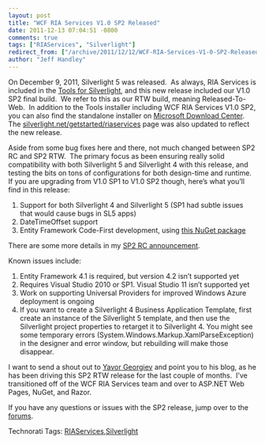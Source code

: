```yaml
---
layout: post
title: "WCF RIA Services V1.0 SP2 Released"
date: 2011-12-13 07:04:51 -0800
comments: true
tags: ["RIAServices", "Silverlight"]
redirect_from: ["/archive/2011/12/12/WCF-RIA-Services-V1-0-SP2-Released.aspx/", "/archive/2011/12/12/wcf-ria-services-v1-0-sp2-released.aspx"]
author: "Jeff Handley"
---
```

<!-- more -->
<p>On December 9, 2011, Silverlight 5 was released.  As always, RIA Services is included in the <a href="http://go.microsoft.com/fwlink/?LinkId=229318" target="_blank">Tools for Silverlight</a>, and this new release included our V1.0 SP2 final build.  We refer to this as our RTW build, meaning Released-To-Web.  In addition to the Tools installer including WCF RIA Services V1.0 SP2, you can also find the standalone installer on <a href="http://go.microsoft.com/fwlink/?LinkID=227926" target="_blank">Microsoft Download Center</a>.  The <a href="http://silverlight.net/getstarted/riaservices" target="_blank">silverlight.net/getstarted/riaservices</a> page was also updated to reflect the new release.</p>  <p>Aside from some bug fixes here and there, not much changed between SP2 RC and SP2 RTW.  The primary focus as been ensuring really solid compatibility with both Silverlight 5 and Silverlight 4 with this release, and testing the bits on tons of configurations for both design-time and runtime.  If you are upgrading from V1.0 SP1 to V1.0 SP2 though, here’s what you’ll find in this release:</p>  <ol>   <li>Support for both Silverlight 4 and Silverlight 5 (SP1 had subtle issues that would cause bugs in SL5 apps)</li>  <li>DateTimeOffset support</li>  <li>Entity Framework Code-First development, using <a href="http://nuget.org/packages/RIAServices.EntityFramework">this NuGet package</a></li> </ol>  <p>There are some more details in my <a href="http://jeffhandley.com/archive/2011/09/02/RIAServicesSP2RC.aspx" target="_blank">SP2 RC announcement</a>.</p>  <p>Known issues include:</p>  <ol>   <li>Entity Framework 4.1 is required, but version 4.2 isn’t supported yet</li>  <li>Requires Visual Studio 2010 or SP1. Visual Studio 11 isn’t supported yet</li>  <li>Work on supporting Universal Providers for improved Windows Azure deployment is ongoing</li>  <li>If you want to create a Silverlight 4 Business Application Template, first create an instance of the Silverlight 5 template, and then use the Silverlight project properties to retarget it to Silverlight 4. You might see some temporary errors (System.Windows.Markup.XamlParseException) in the designer and error window, but rebuilding will make those disappear.</li> </ol>  <p>I want to send a shout out to <a href="http://hashtagfail.com/post/13978432034/ria-services-sp2" target="_blank">Yavor Georgiev</a> and point you to his blog, as he has been driving this SP2 RTW release for the last couple of months.  I’ve transitioned off of the WCF RIA Services team and over to ASP.NET Web Pages, NuGet, and Razor.</p>  <p>If you have any questions or issues with the SP2 release, jump over to the <a href="http://forums.silverlight.net/53.aspx" target="_blank">forums</a>.</p>  <div style="padding-bottom: 0px; margin: 0px; padding-left: 0px; padding-right: 0px; display: inline; float: none; padding-top: 0px" id="scid:0767317B-992E-4b12-91E0-4F059A8CECA8:6966778c-ad83-455e-9201-98b893671d55" class="wlWriterEditableSmartContent">Technorati Tags: <a href="http://technorati.com/tags/RIAServices" rel="tag">RIAServices</a>,<a href="http://technorati.com/tags/Silverlight" rel="tag">Silverlight</a></div>

